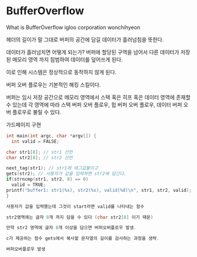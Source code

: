 # BufferOverflow
What is BufferOverflow igloo corporation wonchihyeon

헤더의 길이가 
말 그대로 버퍼의 공간에 담길 데이터가 흘러넘침을 뜻한다.

데이터가 흘러넘치면 어떻게 되는가? 버퍼에 할당된 구역을 넘어서 다른 데이터가 저장된 메모리 영역
까지 침범하여 데이터를 덮어쓰게 된다.

이로 인해 시스템은 정상적으로 동작하지 않게 된다.

버퍼 오버 플로우는 기본적인 해킹 스킬이다.

버퍼는 임시 저장 공간으로 메모리 영역에서 스택 혹은 히프 혹은 데이터 영역에 존재할 수 있는데 각 영역에 따라 스택 버퍼 오버 플로우, 힙 버퍼 오버 플로우, 데이터 버퍼 오버 플로우로 불릴 수 있다.

가드페이지 구현

```c
int main(int argc, char *argv[]) {
  int valid = FALSE;

char str1[8]; // str1 선언
char str2[8]; // str2 선언

next_tag(str1); // str1에 태그값붙이고
gets(str2); // 사용자가 값을 입력하면 str2에 담긴다.
if(strncmp(str1, str2, 8) == 0)
  valid = TRUE;
printf("buffer1: str1(%s), str2(%s), valid(%d)\n", str1, str2, valid);
}

사용자가 값을 입력했는데 그것이 start라면 valid를 나타내는 함수

str2영역에는 글자 8개 까지 담을 수 있다 (char str2[8] 이기 때문)

만약 str2 영역에 글자 8개 이상을 담으면 버퍼오버플로우 발생.

c가 제공하는 함수 gets에서 복사할 문자열의 길이를 검사하는 과정을 생략.

버퍼오버플로우 발생
